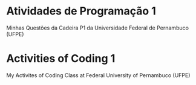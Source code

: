 # Atividades de Programação 1
Minhas Questões da Cadeira P1 da Universidade Federal de Pernambuco (UFPE)

# Activities of Coding 1
My Activites of Coding Class at Federal University of Pernambuco (UFPE) 
